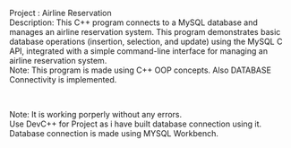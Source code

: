 <p>
Project : Airline Reservation<br> 
Description:  This C++ program connects to a MySQL database and manages an airline reservation system. This program demonstrates basic database operations (insertion, selection, and update) using the MySQL C API, integrated with a simple command-line interface for managing an airline reservation system.<br>
Note: This program is made using C++ OOP concepts. Also DATABASE Connectivity is implemented.
</p>
<br>
<p>
Note: It is working porperly without any errors.<br>
      Use DevC++ for Project as i have built database connection using it. Database connection is made using MYSQL Workbench.
</p>
<br>      
